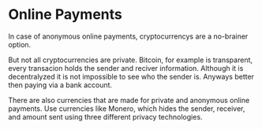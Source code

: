 # Online Payments

In case of anonymous online payments, cryptocurrencys are a no-brainer option.

But not all cryptocurrencies are private. Bitcoin, for example is transparent, every transacion holds the sender and reciver information. Although it is decentralyzed it is not impossible to see who the sender is. Anyways better then paying via a bank account.

There are also currencies that are made for private and anonymous online payments. Use currencies like Monero, which hides the sender, receiver, and amount sent using three different privacy technologies.
